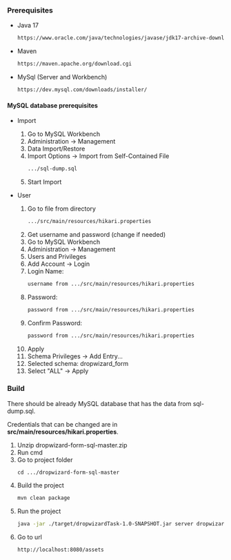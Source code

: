 ### Prerequisites

* Java 17
  ```sh
  https://www.oracle.com/java/technologies/javase/jdk17-archive-downloads.html
  ```
  
* Maven
  ```sh
  https://maven.apache.org/download.cgi
  ```
  
* MySql (Server and Workbench)
  ```sh
  https://dev.mysql.com/downloads/installer/
  ```
  
#### MySQL database prerequisites
* Import
  1. Go to MySQL Workbench
  2. Administration -> Management
  3. Data Import/Restore 
  4. Import Options -> Import from Self-Contained File
      ```sh
      .../sql-dump.sql
      ```
  5. Start Import 

* User
  1. Go to file from directory
      ```sh
      .../src/main/resources/hikari.properties
      ```
  2. Get username and password (change if needed)
  3. Go to MySQL Workbench
  4. Administration -> Management
  5. Users and Privileges
  6. Add Account -> Login
  7. Login Name: 
      ```sh
      username from .../src/main/resources/hikari.properties
      ```
  8. Password:
      ```sh
      password from .../src/main/resources/hikari.properties
      ```
  9. Confirm Password:
      ```sh
      password from .../src/main/resources/hikari.properties
      ```
  10. Apply
  11. Schema Privileges -> Add Entry...
  12. Selected schema: dropwizard_form
  13. Select "ALL" -> Apply

### Build

There should be already MySQL database that has the data from sql-dump.sql.

Credentials that can be changed are in __src/main/resources/hikari.properties__.

1. Unzip dropwizard-form-sql-master.zip
2. Run cmd
3. Go to project folder
   ```
   cd .../dropwizard-form-sql-master
   ```
4. Build the project
   ```sh
   mvn clean package
   ```
5. Run the project
   ```sh
   java -jar ./target/dropwizardTask-1.0-SNAPSHOT.jar server dropwizard-config.yml
   ```
6. Go to url
   ```sh
   http://localhost:8080/assets
   ```
